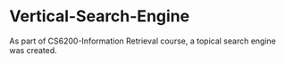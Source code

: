 # Vertical-Search-Engine
As part of CS6200-Information Retrieval course, a topical search engine was created. 
